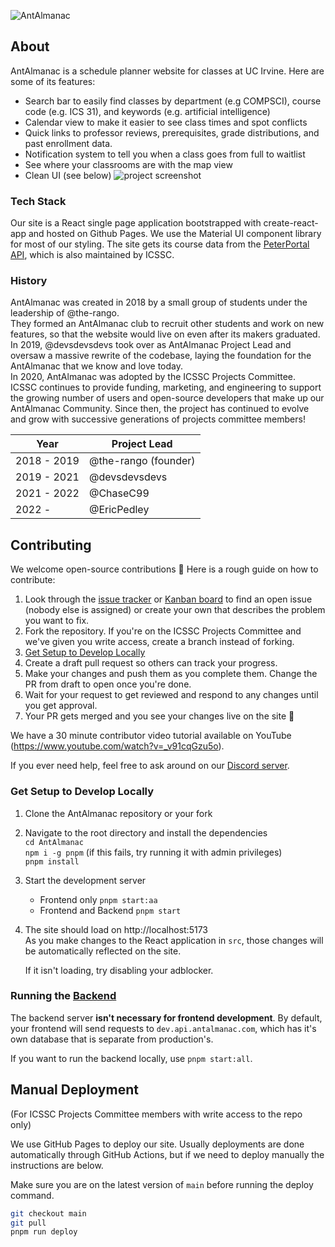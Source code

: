 ![AntAlmanac](/public/banner.png)

## About

AntAlmanac is a schedule planner website for classes at UC Irvine. Here are some of its features:

-   Search bar to easily find classes by department (e.g COMPSCI), course code (e.g. ICS 31), and keywords (e.g. artificial intelligence)
-   Calendar view to make it easier to see class times and spot conflicts
-   Quick links to professor reviews, prerequisites, grade distributions, and past enrollment data.
-   Notification system to tell you when a class goes from full to waitlist
-   See where your classrooms are with the map view
-   Clean UI (see below)
    ![project screenshot](https://user-images.githubusercontent.com/48658337/177026240-be0f79b4-e909-486b-aa52-c1a435983781.png)

### Tech Stack

Our site is a React single page application bootstrapped with create-react-app and hosted on Github Pages. We use the Material UI component library for most of our styling. The site gets its course data from the [PeterPortal API](https://api.peterportal.org/), which is also maintained by ICSSC.

### History

AntAlmanac was created in 2018 by a small group of students under the leadership of @the-rango.  
They formed an AntAlmanac club to recruit other students and work on new features, so that the website would live on even after its makers graduated.  
In 2019, @devsdevsdevs took over as AntAlmanac Project Lead and oversaw a massive rewrite of the codebase, laying the foundation for the AntAlmanac that we know and love today.  
In 2020, AntAlmanac was adopted by the ICSSC Projects Committee.  
ICSSC continues to provide funding, marketing, and engineering to support the growing number of users and open-source developers that make up our AntAlmanac Community.
Since then, the project has continued to evolve and grow with successive generations of projects committee members!

| Year        | Project Lead         |
| ----------- | -------------------- |
| 2018 - 2019 | @the-rango (founder) |
| 2019 - 2021 | @devsdevsdevs        |
| 2021 - 2022 | @ChaseC99            |
| 2022 -      | @EricPedley          |

## Contributing

We welcome open-source contributions 🤗 Here is a rough guide on how to contribute:

1. Look through the [issue tracker](https://github.com/icssc/AntAlmanac/issues) or [Kanban board](https://github.com/icssc/AntAlmanac/wiki/Kanban-Board-Docs) to find an open issue (nobody else is assigned) or create your own that describes the problem you want to fix. 
2. Fork the repository. If you're on the ICSSC Projects Committee and we've given you write access, create a branch instead of forking.
3. [Get Setup to Develop Locally](#get-setup-to-develop-locally)
4. Create a draft pull request so others can track your progress.
5. Make your changes and push them as you complete them. Change the PR from draft to open once you're done.
6. Wait for your request to get reviewed and respond to any changes until you get approval.
7. Your PR gets merged and you see your changes live on the site 🥳

We have a 30 minute contributor video tutorial available on YouTube (https://www.youtube.com/watch?v=_v91cqGzu5o).

If you ever need help, feel free to ask around on our [Discord server](https://discord.gg/Zu8KZHERtJ).

### Get Setup to Develop Locally

1. Clone the AntAlmanac repository or your fork

2. Navigate to the root directory and install the dependencies  
   `cd AntAlmanac`  
   `npm i -g pnpm` (if this fails, try running it with admin privileges)  
   `pnpm install`

3. Start the development server  
   - Frontend only
      `pnpm start:aa`
   - Frontend and Backend
      `pnpm start`

4. The site should load on http://localhost:5173  
   As you make changes to the React application in `src`, those changes will be automatically reflected on the site.

   If it isn't loading, try disabling your adblocker.

### Running the [Backend](https://github.com/icssc/antalmanac-backend)

The backend server **isn't necessary for frontend development**. By default, your frontend will send requests to `dev.api.antalmanac.com`, which has it's own database that is separate from production's.

If you want to run the backend locally, use `pnpm start:all`.

## Manual Deployment

(For ICSSC Projects Committee members with write access to the repo only)

We use GitHub Pages to deploy our site. Usually deployments are done automatically through GitHub Actions, but if we need to deploy manually the instructions are below.

Make sure you are on the latest version of `main` before running the deploy command.

```bash
git checkout main
git pull
pnpm run deploy
```
